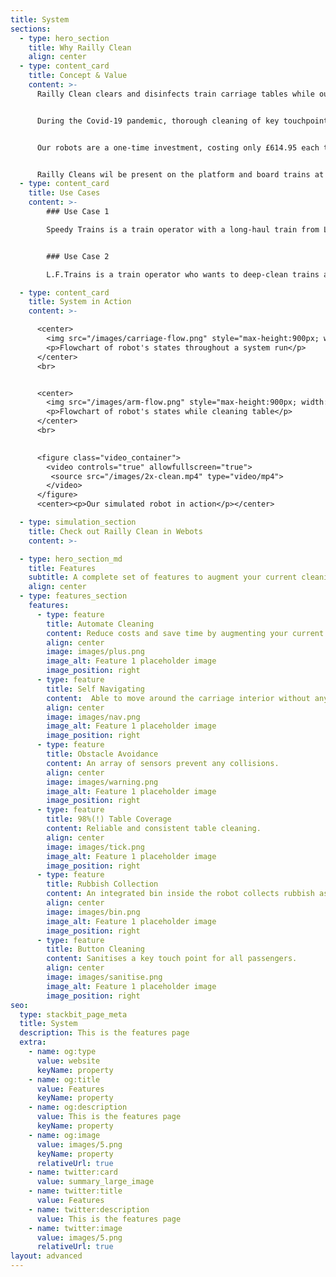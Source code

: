 ```yaml
---
title: System
sections:
  - type: hero_section
    title: Why Railly Clean
    align: center
  - type: content_card
    title: Concept & Value
    content: >-
      Railly Clean clears and disinfects train carriage tables while out of transit to improve sanitation and overall passenger satisfaction on trains.


      During the Covid-19 pandemic, thorough cleaning of key touchpoints on trains has been increased, but we believe high standards of cleaning should be maintained beyond the pandemic. According to Scotrail’s Passenger Satisfaction Remedial Plan of 2019, even pre-pandemic, interior train cleanliness was deemed to be the second most important contributor to overall customer satisfaction. Even so, a National Rail Passenger Survey showed a dramatic decrease in interior cleanliness perceived by commuters from the 2017 to 2018 period. The key suggestion by the committee in order to improve this declining satisfaction, was to improve fleet cleanliness standards within core peak hours of operation. This is where we come in.


      Our robots are a one-time investment, costing only £614.95 each to manufacture. This is equivalent to just 69 hours of minimum wage work. As a Covid-19 Public Attitudes survey have revealed: 32% of Rail Operators have expressed concern that the pandemic will have a lasting effect on passenger numbers. 49% of people from the same survey say that they would rather travel by car than public transport even after restrictions are lifted. With increased focus on hygiene since the pandemic, investing in Railly Clean would provide reassurance to passengers that they will be safe as regular cleaning of carriages will continue post-pandemic, helping operators win back the trust of passengers.


      Railly Cleans wil be present on the platform and board trains at major stops with sufficient waiting times. While the train is stationary and free of passengers, multiple robots will be working efficiently together with a cleaner to clean train carriages just before passengers start to board. A single member of staff is required to place accessible ramps at each carriage, allowing each Railly Clean to navigate into its carriage ready to clean tables. Once Railly clean has finished its run, a cleaner can quickly walk down the carriages picking up minimal leftover rubbish or collecting valuables left by passengers which Railly Clean has intelligently avoided cleaning.
  - type: content_card
    title: Use Cases
    content: >-
        ### Use Case 1

        Speedy Trains is a train operator with a long-haul train from London Euston to Edinburgh Waverly. This is a regular, in demand service so the same train will make the journey there and back in a day. In Edinburgh there is a 30-minute gap between the train arriving and starting its return journey. Speedy Trains wants to use this opportunity to clean the train at the changeover by clearing any rubbish and also disinfecting key touch points including tables and door buttons. A cleaner can wait on the platform where the train arrives, together with all the robots in place where carriage doors expect to be lined up. Once the train arrives and the passengers have disembarked, a member of a staff will quickly place down an accessible ramp at each carriage. The robots then can be powered on to navigate into their respective carriages and proceed to remove rubbish and disinfect buttons and tables. After they have completed their cleaning and left the carriage, only one cleaner is required to board the train and pick up any valuable the robots have avoided cleaning, or any open cans the robots cannot sweep. The accessibility ramps can be quickly collected, and the train is cleaned and ready to go.


        ### Use Case 2

        L.F.Trains is a train operator who wants to deep-clean trains at night more frequently to keep customers happy. To achieve this, they want to deploy a number of robots to augment their cleaning staff, allowing faster, more thorough cleaning while minimising viral exposure to the staff. Like in the case above, a cleaner will wait with the robots at the platform. Once accessible ramps are set up, the robots will navigate into the carriages after being powered on, disinfect door buttons and tables, then navigate off the train by themselves. A cleaner can then pick up all the valuables and open cans the robots is not expected to handle. The accessible ramps can then be collected.

  - type: content_card
    title: System in Action
    content: >-

      <center>
        <img src="/images/carriage-flow.png" style="max-height:900px; width:auto"/>
        <p>Flowchart of robot's states throughout a system run</p>
      </center>
      <br>


      <center>
        <img src="/images/arm-flow.png" style="max-height:900px; width:auto"/>
        <p>Flowchart of robot's states while cleaning table</p>
      </center>
      <br>
      

      <figure class="video_container">
        <video controls="true" allowfullscreen="true">
         <source src="/images/2x-clean.mp4" type="video/mp4">
        </video>
      </figure>
      <center><p>Our simulated robot in action</p></center>

  - type: simulation_section
    title: Check out Railly Clean in Webots
    content: >-

  - type: hero_section_md
    title: Features
    subtitle: A complete set of features to augment your current cleaning solution.
    align: center
  - type: features_section
    features:
      - type: feature
        title: Automate Cleaning
        content: Reduce costs and save time by augmenting your current cleaning team with a Railly Clean robot .
        align: center
        image: images/plus.png
        image_alt: Feature 1 placeholder image
        image_position: right
      - type: feature
        title: Self Navigating
        content:  Able to move around the carriage interior without any assistance.
        align: center
        image: images/nav.png
        image_alt: Feature 1 placeholder image
        image_position: right
      - type: feature
        title: Obstacle Avoidance
        content: An array of sensors prevent any collisions.
        align: center
        image: images/warning.png
        image_alt: Feature 1 placeholder image
        image_position: right
      - type: feature
        title: 98%(!) Table Coverage
        content: Reliable and consistent table cleaning.
        align: center
        image: images/tick.png
        image_alt: Feature 1 placeholder image
        image_position: right
      - type: feature
        title: Rubbish Collection
        content: An integrated bin inside the robot collects rubbish as the robot moves along the carriage.
        align: center
        image: images/bin.png
        image_alt: Feature 1 placeholder image
        image_position: right
      - type: feature
        title: Button Cleaning
        content: Sanitises a key touch point for all passengers.
        align: center
        image: images/sanitise.png
        image_alt: Feature 1 placeholder image
        image_position: right
seo:
  type: stackbit_page_meta
  title: System
  description: This is the features page
  extra:
    - name: og:type
      value: website
      keyName: property
    - name: og:title
      value: Features
      keyName: property
    - name: og:description
      value: This is the features page
      keyName: property
    - name: og:image
      value: images/5.png
      keyName: property
      relativeUrl: true
    - name: twitter:card
      value: summary_large_image
    - name: twitter:title
      value: Features
    - name: twitter:description
      value: This is the features page
    - name: twitter:image
      value: images/5.png
      relativeUrl: true
layout: advanced
---
```

